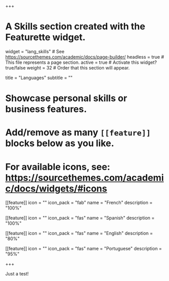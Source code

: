 +++
# A Skills section created with the Featurette widget.
widget = "lang_skills"  # See https://sourcethemes.com/academic/docs/page-builder/
headless = true  # This file represents a page section.
active = true  # Activate this widget? true/false
weight = 32  # Order that this section will appear.

title = "Languages"
subtitle = ""

# Showcase personal skills or business features.
# 
# Add/remove as many `[[feature]]` blocks below as you like.
# 
# For available icons, see: https://sourcethemes.com/academic/docs/widgets/#icons

[[feature]]
  icon = ""
  icon_pack = "fab"
  name = "French"
  description = "100%"

[[feature]]
  icon = ""
  icon_pack = "fas"
  name = "Spanish"
  description = "100%"
  
[[feature]]
  icon = ""
  icon_pack = "fas"
  name = "English"
  description = "80%"

[[feature]]
  icon = ""
  icon_pack = "fas"
  name = "Portuguese"
  description = "95%"
  
+++

Just a test! 
